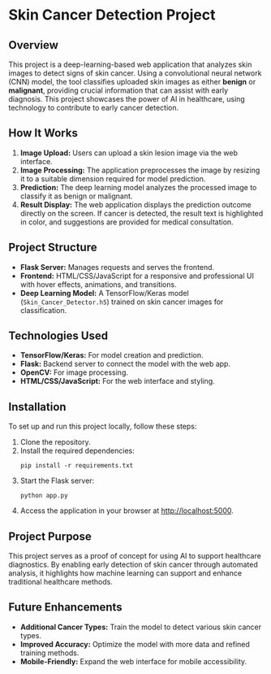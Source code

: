 # Skin Cancer Detection Project
 <h2>Overview</h2>
    <p>This project is a deep-learning-based web application that analyzes skin images to detect signs of skin cancer. Using a convolutional neural network (CNN) model, the tool classifies uploaded skin images as either <strong>benign</strong> or <strong>malignant</strong>, providing crucial information that can assist with early diagnosis. This project showcases the power of AI in healthcare, using technology to contribute to early cancer detection.</p>
<h2>How It Works</h2>
    <ol>
        <li><strong>Image Upload:</strong> Users can upload a skin lesion image via the web interface.</li>
        <li><strong>Image Processing:</strong> The application preprocesses the image by resizing it to a suitable dimension required for model prediction.</li>
        <li><strong>Prediction:</strong> The deep learning model analyzes the processed image to classify it as benign or malignant.</li>
        <li><strong>Result Display:</strong> The web application displays the prediction outcome directly on the screen. If cancer is detected, the result text is highlighted in color, and suggestions are provided for medical consultation.</li>
    </ol>
<h2>Project Structure</h2>
    <ul>
        <li><strong>Flask Server:</strong> Manages requests and serves the frontend.</li>
        <li><strong>Frontend:</strong> HTML/CSS/JavaScript for a responsive and professional UI with hover effects, animations, and transitions.</li>
        <li><strong>Deep Learning Model:</strong> A TensorFlow/Keras model (<code>Skin_Cancer_Detector.h5</code>) trained on skin cancer images for classification.</li>
    </ul>
<h2>Technologies Used</h2>
    <ul>
        <li><strong>TensorFlow/Keras:</strong> For model creation and prediction.</li>
        <li><strong>Flask:</strong> Backend server to connect the model with the web app.</li>
        <li><strong>OpenCV:</strong> For image processing.</li>
        <li><strong>HTML/CSS/JavaScript:</strong> For the web interface and styling.</li>
    </ul>
<h2>Installation</h2>
    <p>To set up and run this project locally, follow these steps:</p>
    <ol>
        <li>Clone the repository.</li>
        <li>Install the required dependencies:</li>
        <pre><code>pip install -r requirements.txt</code></pre>
        <li>Start the Flask server:</li>
        <pre><code>python app.py</code></pre>
        <li>Access the application in your browser at <a href="http://localhost:5000" target="_blank">http://localhost:5000</a>.</li>
    </ol>
<h2>Project Purpose</h2>
    <p>This project serves as a proof of concept for using AI to support healthcare diagnostics. By enabling early detection of skin cancer through automated analysis, it highlights how machine learning can support and enhance traditional healthcare methods.</p>
<h2>Future Enhancements</h2>
    <ul>
        <li><strong>Additional Cancer Types:</strong> Train the model to detect various skin cancer types.</li>
        <li><strong>Improved Accuracy:</strong> Optimize the model with more data and refined training methods.</li>
        <li><strong>Mobile-Friendly:</strong> Expand the web interface for mobile accessibility.</li>
    </ul>